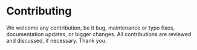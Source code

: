 # Contributing

We welcome any contribution, be it bug, maintenance or typo fixes, documentation updates, or bigger changes. All contributions are reviewed and discussed, if necessary. Thank you.
